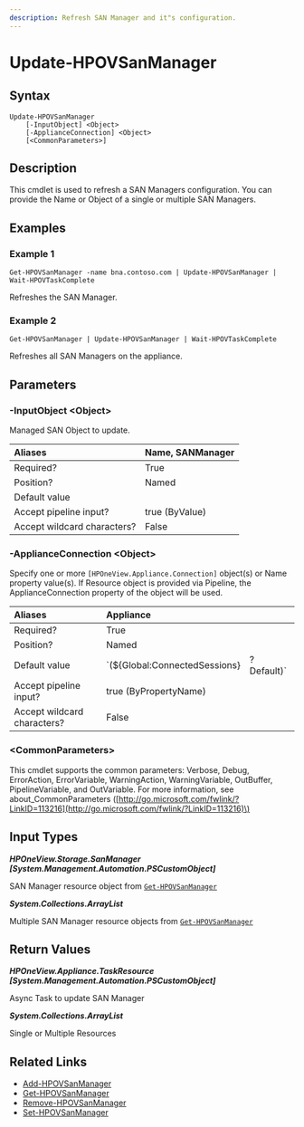 ```yaml
---
description: Refresh SAN Manager and it"s configuration.
---
```


# Update-HPOVSanManager

## Syntax

```text
Update-HPOVSanManager
    [-InputObject] <Object>
    [-ApplianceConnection] <Object>
    [<CommonParameters>]
```

## Description

This cmdlet is used to refresh a SAN Managers configuration. You can provide the Name or Object of a single or multiple SAN Managers.

## Examples

### Example 1

```text
Get-HPOVSanManager -name bna.contoso.com | Update-HPOVSanManager | Wait-HPOVTaskComplete
```

Refreshes the SAN Manager.

### Example 2

```text
Get-HPOVSanManager | Update-HPOVSanManager | Wait-HPOVTaskComplete
```

Refreshes all SAN Managers on the appliance.

## Parameters

### -InputObject &lt;Object&gt;

Managed SAN Object to update.

| Aliases | Name, SANManager |
| :--- | :--- |
| Required? | True |
| Position? | Named |
| Default value |  |
| Accept pipeline input? | true \(ByValue\) |
| Accept wildcard characters? | False |

### -ApplianceConnection &lt;Object&gt;

Specify one or more `[HPOneView.Appliance.Connection]` object\(s\) or Name property value\(s\). If Resource object is provided via Pipeline, the ApplianceConnection property of the object will be used.

| Aliases | Appliance |  |
| :--- | :--- | :--- |
| Required? | True |  |
| Position? | Named |  |
| Default value | \`\(${Global:ConnectedSessions} | ? Default\)\` |
| Accept pipeline input? | true \(ByPropertyName\) |  |
| Accept wildcard characters? | False |  |

### &lt;CommonParameters&gt;

This cmdlet supports the common parameters: Verbose, Debug, ErrorAction, ErrorVariable, WarningAction, WarningVariable, OutBuffer, PipelineVariable, and OutVariable. For more information, see about\_CommonParameters \([http://go.microsoft.com/fwlink/?LinkID=113216](http://go.microsoft.com/fwlink/?LinkID=113216)\)

## Input Types

_**HPOneView.Storage.SanManager \[System.Management.Automation.PSCustomObject\]**_

SAN Manager resource object from [`Get-HPOVSanManager`](get-hpovsanmanager.md)

_**System.Collections.ArrayList**_ 

Multiple SAN Manager resource objects from [`Get-HPOVSanManager`](get-hpovsanmanager.md)

## Return Values

_**HPOneView.Appliance.TaskResource \[System.Management.Automation.PSCustomObject\]**_

Async Task to update SAN Manager

_**System.Collections.ArrayList**_ 

Single or Multiple Resources

## Related Links

* [Add-HPOVSanManager](add-hpovsanmanager.md)
* [Get-HPOVSanManager](get-hpovsanmanager.md)
* [Remove-HPOVSanManager](remove-hpovsanmanager.md)
* [Set-HPOVSanManager](set-hpovsanmanager.md)

